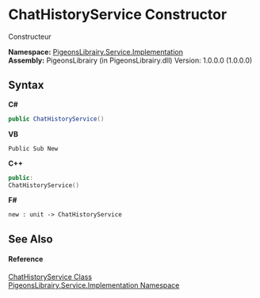 # ChatHistoryService Constructor 
 

Constructeur

**Namespace:**&nbsp;<a href="61ea8cdd-bbb0-4640-7fbb-d4c259f85123">PigeonsLibrairy.Service.Implementation</a><br />**Assembly:**&nbsp;PigeonsLibrairy (in PigeonsLibrairy.dll) Version: 1.0.0.0 (1.0.0.0)

## Syntax

**C#**<br />
``` C#
public ChatHistoryService()
```

**VB**<br />
``` VB
Public Sub New
```

**C++**<br />
``` C++
public:
ChatHistoryService()
```

**F#**<br />
``` F#
new : unit -> ChatHistoryService
```


## See Also


#### Reference
<a href="16cba995-3019-73e1-a6c8-61a29fc66901">ChatHistoryService Class</a><br /><a href="61ea8cdd-bbb0-4640-7fbb-d4c259f85123">PigeonsLibrairy.Service.Implementation Namespace</a><br />